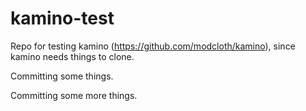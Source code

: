 kamino-test
===========

Repo for testing kamino (https://github.com/modcloth/kamino), since kamino needs things to clone.

Committing some things.

Committing some more things.
